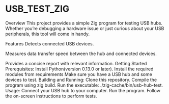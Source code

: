 # USB_TEST_ZIG
Overview
This project provides a simple Zig program for testing USB hubs. Whether you’re debugging a hardware issue or just curious about your USB peripherals, this tool will come in handy.

Features
Detects connected USB devices.

Measures data transfer speed between the hub and connected devices.

Provides a concise report with relevant information.
Getting Started
Prerequisites:
Install Python(version 0.13.0 or later).
Install the required modules from requirements
Make sure you have a USB hub and some devices to test.
Building and Running:
Clone this repository.
Compile the program using zig build.
Run the executable: ./zig-cache/bin/usb-hub-test.
Usage:
Connect your USB hub to your computer.
Run the program.
Follow the on-screen instructions to perform tests.
